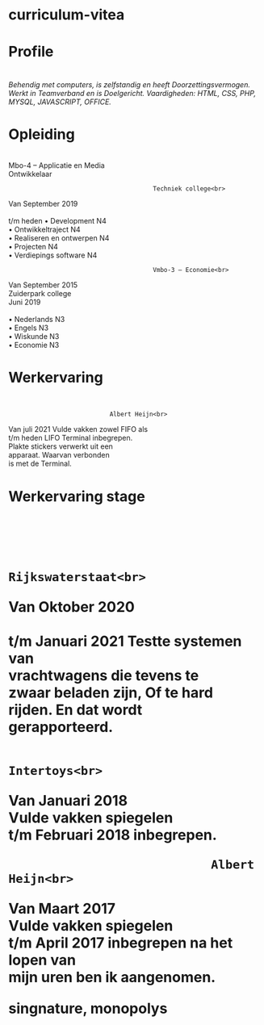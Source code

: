 # curriculum-vitea

  <h1>Profile<h1> 
  <h6>Behendig met computers, is zelfstandig en heeft 
      Doorzettingsvermogen. Werkt in Teamverband en is 
      Doelgericht. Vaardigheden: HTML, CSS, PHP, MYSQL,
      JAVASCRIPT, OFFICE.</h6>   
 
  <h1>Opleiding</h1><br>
                                        Mbo-4 – Applicatie en Media <br>
                                                Ontwikkelaar<br> 
                
                                            Techniek college<br> 
   Van September 2019 <br>                                       
   t/m heden                             •	Development N4<br>
                                         •	Ontwikkeltraject N4<br>
                                         •	Realiseren en ontwerpen N4<br>
                                         •	Projecten N4<br> 
                                         •	Verdiepings software N4<br> 
 
                                            Vmbo-3 – Economie<br>
                                          
   Van September 2015<br>                   Zuiderpark college<br> 
   Juni 2019<br>                                      
                                         •	Nederlands N3<br>
                                         •	Engels N3<br>
                                         •	Wiskunde N3<br>
                                         •	Economie N3<br>        
                      
                      
<h1>Werkervaring</h1><br>

                                Albert Heijn<br>
                               
  Van juli 2021                 Vulde vakken zowel FIFO als<br> 
  t/m heden                     LIFO Terminal inbegrepen.<br> 
                                Plakte stickers verwerkt uit een<br> 
                                apparaat. Waarvan verbonden<br> 
                                is met de Terminal.<br> 

<h1>Werkervaring stage<h1><br>   
   
  
                                Rijkswaterstaat<br>
  Van Oktober 2020<br>                                
  t/m Januari 2021              Testte systemen van<br> 
                                vrachtwagens die tevens te<br> 
                                zwaar beladen zijn, Of te hard<br> 
                                rijden. En dat wordt<br> 
                                gerapporteerd.<br>
                                
                                Intertoys<br>
  
  Van Januari 2018<br>          Vulde vakken  spiegelen<br> 
  t/m Februari 2018             inbegrepen.<br>
  
  
                                Albert Heijn<br> 
                                
  Van Maart 2017<br>            Vulde vakken  spiegelen<br> 
  t/m April 2017                inbegrepen na het lopen van<br> 
                                mijn uren ben ik aangenomen.<br>
                                
                                
  singnature,
  monopolys
                                
                                
                                
